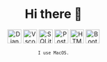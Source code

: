 <h1 align="center">Hi there 👋 </h1>


<!-- slide -->
<div>
	<p align="center">
    <img height="32" src="https://simpleicons.org/icons/django.svg" title="Django"/>
    <img height="32" src="https://simpleicons.org/icons/visualstudiocode.svg" title="Vscode"/>
		<img height="32" src="https://simpleicons.org/icons/sqlite.svg" title="SQLite">
		<img height="32" src="https://simpleicons.org/icons/postgresql.svg" title="PostgreSQL"/>
		<img height="32" src="https://simpleicons.org/icons/html5.svg" title="HTML"/>
		<img height="32" src="https://simpleicons.org/icons/bootstrap.svg" title="BootStrap"/>
	</p>
</div>
<div align="center">
	<small><code>I use MacOS.</code></small>
</div>


